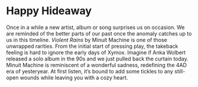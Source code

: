 # Happy Hideaway 

Once in a while a new artist, album or song surprises us on occasion. We are reminded of the better parts of our past once the anomaly catches up to us in this timeline. _Violent Rains_ by Minuit Machine is one of those unwrapped rarities. From the initial start of pressing play, the takeback feeling is hard to ignore the early days of Xymox. Imagine if Anka Wolbert released a solo album in the 90s and we just pulled back the curtain today. Minuit Machine is reminiscent of a wonderful sadness, redefining the 4AD era of yesteryear. At first listen, it’s bound to add some tickles to any still-open wounds while leaving you with a cozy heart.
<!--stackedit_data:
eyJoaXN0b3J5IjpbLTM2OTYyNzc0MiwxNTY3NjAwNDE2XX0=
-->